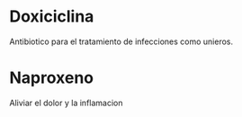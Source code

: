 # Doxiciclina

Antibiotico para el tratamiento de infecciones como unieros.

# Naproxeno

Aliviar el dolor y la inflamacion

